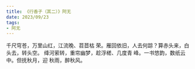 ```yaml
---
title: 《行香子（其二）》阿无
date: 2023/09/23
tags:
- 阿无
---
```

千尺穹苍，万里山红，江流晚、苕茝枯
荣。雁回依旧，人去何踪？算赤头来，白
头去，转头空。
绛河萦转，重帘幽梦，趁浮槎、几度青
峰。一书悠韵，数纸云中。但抚秋月，迎
秋雨，醉秋风。
